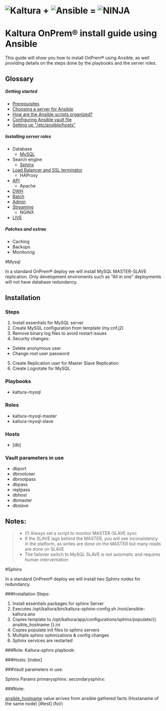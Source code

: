 # ![Kaltura](images/kaltura-logo.jpeg) + ![Ansible](images/ansible-logo.png) = ![NINJA](images/ninja.jpg)

# Kaltura OnPrem® install guide using Ansible

This guide will show you how to install OnPrem® using Ansible, as well providing details on the steps done by the playbooks and the server roles.

## Glossary

##### Getting started

* [Prerequisites](getting-started/)
* [Choosing a server for Ansible](getting-started/)
* [How are the Ansible scripts organized?](getting-started/)
* [Configuring Ansible vault file](getting-started/)
* [Setting up "/etc/ansible/hosts"](getting-started/)


##### Installing server roles

* Database
    *  [MySQL](#sphinx)
* Search engine
    *  [Sphinx](#sphinx)
* [Load Balancer and SSL terminator](server-roles/load-balancer/)
    * HAProxy
* [API](server-roles/API/)
    * Apache
* [DWH](server-roles/DWH/)
* [Batch](server-roles/batch/)
* [Admin](server-roles/admin/)
* [Streaming](server-roles/streaming/)
    * NGINX
* [LIVE](server-roles/live/)

##### Patches and extras
* Caching
* Backups
* Monitoring


#Mysql

In a standard OnPrem® deploy we will install MySQL MASTER-SLAVE replication. Only development enviroments such as "All in one" deployments will not have database redundancy.


## Installation 

### Steps
1. Install essentials for MySQL server
2. Create MySQL configuration from template (my.cnf.j2)
3. Remove binary log files to avoid restart issues
4. Security changes:
 * Delete anonymous user
 * Change root user password
5. Create Replication user for Master Slave Replication
6. Create Logrotate for MySQL

### Playbooks
  *	kaltura-mysql
  
### Roles
  *	kaltura-mysql-master  
  *	kaltura-mysql-slave
  
### Hosts
  *	[db]

### Vault parameters in use
* dbport
* dbrootuser
* dbrootpass 
* dbpass
* replpass
* dbhost
* dbmaster
* dbslave



## Notes:
> * (!) Always set a script to monitor MASTER-SLAVE sync
>  *	If the SLAVE lags behind the MASTER, you will see inconsistency in the platform, as writes are done on the MASTER but many reads are done on SLAVE
> * The failover switch to MySQL SLAVE is not automatic and requires human interventation


#Sphinx


In a standard OnPrem® deploy we will install two Sphinx nodes for redundancy.


###Installation Steps:

1. Install essentials packages for sphinx Server
2. Executes /opt/kaltura/bin/kaltura-sphinx-config.sh /root/ansible-kaltura.ans
3. Copies template to /opt/kaltura/app/configurations/sphinx/populate/{{ ansible_hostname }}.ini
4. Copies populate init files to sphinx servers
5. Multiple sphinx optimizations & config changes
6. Sphinx services are restarted

###Role:
Kaltura-sphnx playbook:

###Hosts:
[index]

###Vault parameters in use:

Sphinx Params
primarysphinx: 
secondarysphinx: 

###Note:

[ansible_hostname](https://github.com/Kaltura-PS/onprem-ansible/blob/master/roles/kaltura-sphinx/templates/hostname.template.ini.j2) value arrives from ansible gathered facts (Hostaname of the same node)
[#test] (fol/)
